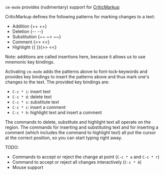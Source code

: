 `cm-mode` provides (rudimentary) support for [CriticMarkup](http://criticmarkup.com/)

CriticMarkup defines the following patterns for marking changes to a text:

- Addition {++ ++}
- Deletion {-- --}
- Substitution {~~ ~> ~~}
- Comment {>> <<}
- Highlight {{ }}{>> <<}

Note: additions are called insertions here, because it allows us to use
mnemonic key bindings.

Activating `cm-mode` adds the patterns above to font-lock-keywords and
provides key bindings to insert the patterns above and thus mark one's
changes to the text. The provided key bindings are:

- `C-c * i`: insert text
- `C-c * d`: delete text
- `C-c * s`: substitute text
- `C-c * c`: insert a comment
- `C-c * h`: highlight text and insert a comment

The commands to delete, substitute and highlight text all operate on the
region. The commands for inserting and substituting text and for
inserting a comment (which includes the command to highlight text) all
put the cursor at the correct position, so you can start typing right away.

TODO:

- Commands to accept or reject the change at point (`C-c * a` and `C-c * r`)
- Command to accept or reject all changes interactively (`C-c * A`)
- Mouse support
